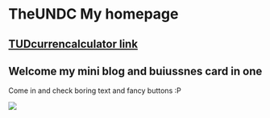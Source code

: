 # TheUNDC My homepage
## [TUDcurrencalculator link](https://theundc.github.io/TUDcurrencyCalculator/)

## Welcome my mini blog and buiussnes card in one

Come in and check boring text and fancy buttons :P

![](images/Homepage12.gif)


